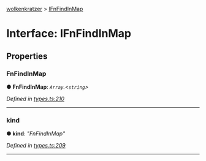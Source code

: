 [wolkenkratzer](../README.md) > [IFnFindInMap](../interfaces/ifnfindinmap.md)



# Interface: IFnFindInMap


## Properties
<a id="fnfindinmap"></a>

###  FnFindInMap

**●  FnFindInMap**:  *`Array`.<`string`>* 

*Defined in [types.ts:210](https://github.com/arminhammer/wolkenkratzer/blob/aef6abd/src/types.ts#L210)*





___

<a id="kind"></a>

###  kind

**●  kind**:  *"FnFindInMap"* 

*Defined in [types.ts:209](https://github.com/arminhammer/wolkenkratzer/blob/aef6abd/src/types.ts#L209)*





___


